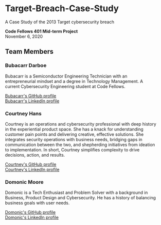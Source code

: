 # Target-Breach-Case-Study
A Case Study of the 2013 Target cybersecurity breach

**Code Fellows 401 Mid-term Project**</br>
November 6, 2020</br>

## Team Members

### Bubacarr Darboe
Bubacarr is a Semiconductor Engineering Technician with an entrepreneurial mindset and a degree in Technology Management. A current Cybersecurity Engineering student at Code Fellows.

[Bubacarr's GitHub profile](https://github.com/bdarboe)</br>
[Bubacarr's LinkedIn profile](https://www.linkedin.com/in/bdarboe/)


### Courtney Hans
Courtney is an operations and cybersecurity professional with deep history in the experiential product space. She has a knack for understanding customer pain points and delivering creative, effective solutions. She integrates security operations with business needs, bridging gaps in communication between the two, and shepherding initiatives from ideation to implementation. In short, Courtney simplifies complexity to drive decisions, action, and results.

[Courtney's GitHub profile](https://github.com/CourtHans)</br>
[Courtney's LinkedIn profile](https://www.linkedin.com/in/courtney-hans/)


### Domonic Moore
Domonic is a Tech Enthusiast and Problem Solver with a background in Business, Product Design and Cybersecurity. He has a history of balancing business goals with user needs. 

[Domonic's GitHub profile](https://github.com/sneakerheadz1)</br>
[Domonic's LinkedIn profile](https://www.linkedin.com/in/dommo-12/)

